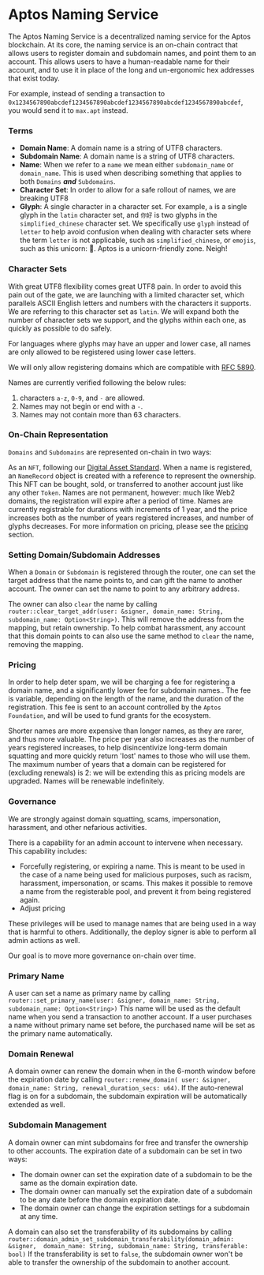 # Aptos Naming Service

The Aptos Naming Service is a decentralized naming service for the Aptos blockchain.
At its core, the naming service is an on-chain contract that allows users to register domain and subdomain names, and
point them to an account. This allows users to have a human-readable name for their account, and to use it in place of
the long and un-ergonomic hex addresses that exist today.

For example, instead of sending a transaction to `0x1234567890abcdef1234567890abcdef1234567890abcdef1234567890abcdef`,
you would send it to `max.apt` instead.

### Terms

- **Domain Name**: A domain name is a string of UTF8 characters.
- **Subdomain Name**: A domain name is a string of UTF8 characters.
- **Name**: When we refer to a `name` we mean either `subdomain_name` or `domain_name`.
  This is used when describing something that applies to both `Domains` _**and**_ `Subdomains`.
- **Character Set**: In order to allow for a safe rollout of names, we are breaking UTF8
- **Glyph**: A single character in a character set. For example, `a` is a single glyph in the `latin` character set,
  and `你好` is two glyphs in the `simplified_chinese` character set. We specifically use `glyph` instead of `letter` to
  help avoid confusion when dealing with character sets where the term `letter` is not applicable, such
  as `simplified_chinese`, or `emojis`, such as this unicorn: 🦄. Aptos is a unicorn-friendly zone. Neigh!

### Character Sets

With great UTF8 flexibility comes great UTF8 pain. In order to avoid this pain out of the gate, we are launching with a
limited character set, which parallels ASCII English letters and numbers with the characters it supports. We are
referring to
this character set as `latin`.
We will expand both the number of character sets we support, and the glyphs within each one, as quickly as possible to
do safely.

For languages where glyphs may have an upper and lower case, all names are only allowed to be registered using lower
case letters.

We will only allow registering domains which are compatible with [RFC 5890](https://www.rfc-editor.org/rfc/rfc5890).

Names are currently verified following the below rules:

1. characters `a-z`, `0-9`, and `-` are allowed.
2. Names may not begin or end with a `-`.
3. Names may not contain more than 63 characters.

### On-Chain Representation

`Domains` and `Subdomains` are represented on-chain in two ways:

As an `NFT`, following our [Digital Asset Standard](https://aptos.dev/standards/digital-asset). When a name is registered, an `NameRecord` object is created with a reference to represent the ownership. This NFT can be
bought, sold, or transferred to another account just like any other `Token`. Names are not permanent, however: much
like Web2 domains, the registration will expire after a period of time. Names are currently registrable for durations
with increments of 1 year, and the price increases both as the number of years registered increases, and number of
glyphs decreases. For more information on pricing, please see the [pricing](#pricing) section.

### Setting Domain/Subdomain Addresses

When a `Domain` or `Subdomain` is registered through the router, one can set the target address that the name points to, and can gift the name to another account. 
The owner can set the name to point to any arbitrary address.

The owner can also `clear` the name by
calling `router::clear_target_addr(user: &signer, domain_name: String,  subdomain_name: Option<String>)`. This will remove the address
from the mapping, but retain ownership. To help combat harassment, any account that this domain points to can also use
the same method to `clear` the name, removing the mapping.

### Pricing

In order to help deter spam, we will be charging a fee for registering a domain name, and a significantly lower fee for
subdomain names..
The fee is variable, depending on the length of the name, and the duration of the registration.
This fee is sent to an account controlled by the `Aptos Foundation`, and will be used to fund grants for the ecosystem.

Shorter names are more expensive than longer names, as they are rarer, and thus more valuable.
The price per year also increases as the number of years registered increases, to help disincentivize long-term domain
squatting and more quickly return 'lost' names to those who will use them.
The maximum number of years that a domain can be registered for (excluding renewals) is 2: we will be extending this as
pricing models are upgraded. Names will be renewable indefinitely.

### Governance

We are strongly against domain squatting, scams, impersonation, harassment, and other nefarious activities.

There is a capability for an admin account to intervene when necessary. This capability includes:

- Forcefully registering, or expiring a name. This is meant to be used in the case of a name being used for malicious
  purposes, such as racism, harassment, impersonation, or scams. This makes it possible to remove a name from the
  registerable pool, and prevent it from being registered again.
- Adjust pricing

These privileges will be used to manage names that are being used in a way that is harmful to others.
Additionally, the deploy signer is able to perform all admin actions as well.

Our goal is to move more governance on-chain over time.

### Primary Name
A user can set a name as primary name by calling `router::set_primary_name(user: &signer, domain_name: String, subdomain_name: Option<String>)` 
This name will be used as the default name when you send a transaction to another account.
If a user purchases a name without primary name set before, the purchased name will be set as the primary name automatically.

### Domain Renewal
A domain owner can renew the domain when in the 6-month window before the expiration date by calling `router::renew_domain(
user: &signer, domain_name: String, renewal_duration_secs: u64)`. If the auto-renewal flag is on for a subdomain, the subdomain 
expiration will be automatically extended as well.

### Subdomain Management
A domain owner can mint subdomains for free and transfer the ownership to other accounts. The expiration date of a subdomain 
can be set in two ways: 
- The domain owner can set the expiration date of a subdomain to be the same as the domain expiration date.
- The domain owner can manually set the expiration date of a subdomain to be any date before the domain expiration date. 
- The domain owner can change the expiration settings for a subdomain at any time.

A domain can also set the transferability of its subdomains by calling `router::domain_admin_set_subdomain_transferability(domain_admin: &signer, 
domain_name: String, subdomain_name: String, transferable: bool)` If the transferability is set to `false`, the subdomain owner 
won't be able to transfer the ownership of the subdomain to another account.
